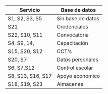 
| Servicio          | Base de datos     |
| ----------------- | ----------------- |
| S1, S2, S3, S5    | Sin base de datos |
| S21               | Credenciales      |
| S22, S10, S11     | Convocatoria      |
| S4, S9, 14,       | Capacitación      |
| S15, S20, S12     | CCT's             |
| S20, S7           | Datos personales  |
| S6, S7,S12        | Control escolar   |
| S8, S13, S16, S17 | Apoyo economico   |
| S18, S19, S23     | Almacenes         |
